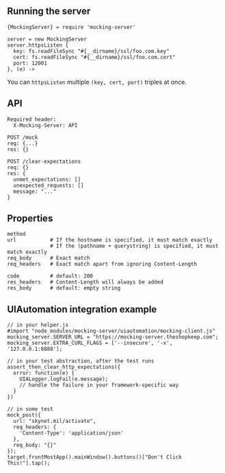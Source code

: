
## Running the server

    {MockingServer} = require 'mocking-server'

    server = new MockingServer
    server.httpsListen {
      key: fs.readFileSync "#{__dirname}/ssl/foo.com.key"
      cert: fs.readFileSync "#{__dirname}/ssl/foo.com.cert"
      port: 12001
    }, (e) ->

You can `httpsListen` multiple `(key, cert, port)` triples at once.


## API

    Required header:
      X-Mocking-Server: API

    POST /mock
    req: {...}
    res: {}

    POST /clear-expectations
    req: {}
    res: {
      unmet_expectations: []
      unexpected_requests: []
      message: "..."
    }


## Properties

    method
    url           # If the hostname is specified, it must match exactly
                  # If the (pathname + querystring) is specified, it must match exactly
    req_body      # Exact match
    req_headers   # Exact match apart from ignoring Content-Length

    code          # default: 200
    res_headers   # Content-Length will always be added
    res_body      # default: empty string


## UIAutomation integration example

    // in your helper.js
    #import "node_modules/mocking-server/uiautomation/mocking-client.js"
    mocking_server.SERVER_URL = "https://mocking-server.theshopkeep.com";
    mocking_server.EXTRA_CURL_FLAGS = ['--insecure', '-x', '127.0.0.1:8888'];

    // in your test abstraction, after the test runs
    assert_then_clear_http_expectations({
      error: function(e) {
        UIALogger.logFail(e.message);
        // handle the failure in your framework-specific way
      }
    })

    // in some test
    mock_post({
      url: "skynet.mil/activate",
      req_headers: {
        'Content-Type': 'application/json'
      },
      req_body: "{}"
    });
    target.frontMostApp().mainWindow().buttons()["Don't Click This!"].tap();
